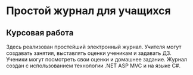 # Простой журнал для учащихся

## Курсовая работа

Здесь реализован простейший электронный журнал. Учителя могут создавать занятия, выставлять оценки ученикам и задавать ДЗ. Ученики могут посмотреть свои оценки и домашнее задание.
Журнал создан с использованием технологии .NET ASP MVC и на языке C#.